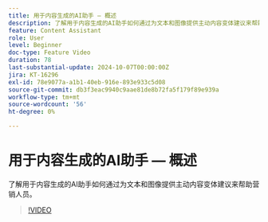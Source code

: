 ```yaml
---
title: 用于内容生成的AI助手 — 概述
description: 了解用于内容生成的AI助手如何通过为文本和图像提供主动内容变体建议来帮助营销人员。
feature: Content Assistant
role: User
level: Beginner
doc-type: Feature Video
duration: 78
last-substantial-update: 2024-10-07T00:00:00Z
jira: KT-16296
exl-id: 78e9077a-a1b1-40eb-916e-893e933c5d08
source-git-commit: db3f3eac9940c9aae81de8b72fa5f179f89e939a
workflow-type: tm+mt
source-wordcount: '56'
ht-degree: 0%

---
```


# 用于内容生成的AI助手 — 概述

了解用于内容生成的AI助手如何通过为文本和图像提供主动内容变体建议来帮助营销人员。

>[!VIDEO](https://video.tv.adobe.com/v/3432772/?learn=on)

